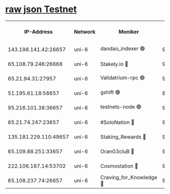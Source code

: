 [raw json Testnet](https://rpc-check.junot.stavr.tech/junot/rpc-junot-result.json)
=


<table><tr><th>IP-Address</th><th>Network</th><th>Moniker</th><th>Latest Block Height</th><th>Earliest Block Height</th><th>Catching Up</th><th>Tx Index</th><th>Voting Power</th><th>Scan Time</th></tr><tr><td>143.198.141.42:26657</td><td>uni-6</td><td>daodao_indexer 🟢</td><td>9000820</td><td>1</td><td>False</td><td>off</td><td>0</td><td>2024-03-18T18:24:34.993323827UTC</td></tr><tr><td>65.108.79.246:26668</td><td>uni-6</td><td>Stakely.io 🔴</td><td>9000814</td><td>1570872</td><td>False</td><td>on</td><td>11</td><td>2024-03-18T18:24:18.932170230UTC</td></tr><tr><td>65.21.94.31:27957</td><td>uni-6</td><td>Validatrium-rpc 🟢</td><td>9000812</td><td>2943363</td><td>False</td><td>on</td><td>0</td><td>2024-03-18T18:24:14.555814342UTC</td></tr><tr><td>51.195.61.18:56657</td><td>uni-6</td><td>gshift 🟢</td><td>8559900</td><td>7691417</td><td>False</td><td>on</td><td>0</td><td>2024-03-18T18:24:02.202934902UTC</td></tr><tr><td>95.216.101.38:36657</td><td>uni-6</td><td>testnets-node 🟢</td><td>9000815</td><td>8116304</td><td>False</td><td>on</td><td>0</td><td>2024-03-18T18:24:21.309716773UTC</td></tr><tr><td>65.21.74.247:23657</td><td>uni-6</td><td>#SoloNation 🔴</td><td>9000820</td><td>8237483</td><td>False</td><td>on</td><td>112</td><td>2024-03-18T18:24:34.135347334UTC</td></tr><tr><td>135.181.229.110:49657</td><td>uni-6</td><td>Staking_Rewards 🔴</td><td>9000823</td><td>8388763</td><td>False</td><td>on</td><td>1008</td><td>2024-03-18T18:24:41.708549088UTC</td></tr><tr><td>65.109.88.251:33657</td><td>uni-6</td><td>OranG3cluB 🔴</td><td>9000822</td><td>8418953</td><td>False</td><td>on</td><td>11</td><td>2024-03-18T18:24:39.379748695UTC</td></tr><tr><td>222.106.187.14:53702</td><td>uni-6</td><td>Cosmostation 🔴</td><td>9000810</td><td>8759614</td><td>False</td><td>on</td><td>109013</td><td>2024-03-18T18:24:12.216990680UTC</td></tr><tr><td>65.108.237.74:26657</td><td>uni-6</td><td>Craving_for_Knowledge 🔴</td><td>9000819</td><td>8896131</td><td>False</td><td>on</td><td>9004</td><td>2024-03-18T18:24:31.804789687UTC</td></tr></table>